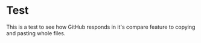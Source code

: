 # Test
This is a test to see how GitHub responds in it's compare feature to copying and pasting whole files.
